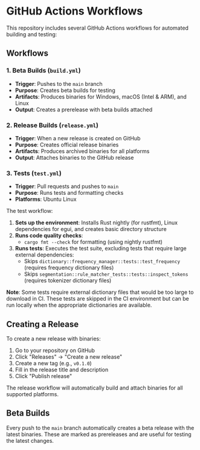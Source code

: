 # GitHub Actions Workflows

This repository includes several GitHub Actions workflows for automated building and testing:

## Workflows

### 1. Beta Builds (`build.yml`)
- **Trigger**: Pushes to the `main` branch
- **Purpose**: Creates beta builds for testing
- **Artifacts**: Produces binaries for Windows, macOS (Intel & ARM), and Linux
- **Output**: Creates a prerelease with beta builds attached

### 2. Release Builds (`release.yml`)
- **Trigger**: When a new release is created on GitHub
- **Purpose**: Creates official release binaries
- **Artifacts**: Produces archived binaries for all platforms
- **Output**: Attaches binaries to the GitHub release

### 3. Tests (`test.yml`)
- **Trigger**: Pull requests and pushes to `main`
- **Purpose**: Runs tests and formatting checks
- **Platforms**: Ubuntu Linux

The test workflow:
1. **Sets up the environment**: Installs Rust nightly (for rustfmt), Linux dependencies for egui, and creates basic directory structure
2. **Runs code quality checks**: 
   - `cargo fmt --check` for formatting (using nightly rustfmt)
3. **Runs tests**: Executes the test suite, excluding tests that require large external dependencies:
   - Skips `dictionary::frequency_manager::tests::test_frequency` (requires frequency dictionary files)
   - Skips `segmentation::rule_matcher_tests::tests::inspect_tokens` (requires tokenizer dictionary files)

**Note**: Some tests require external dictionary files that would be too large to download in CI. These tests are skipped in the CI environment but can be run locally when the appropriate dictionaries are available.

## Creating a Release

To create a new release with binaries:

1. Go to your repository on GitHub
2. Click "Releases" → "Create a new release"
3. Create a new tag (e.g., `v0.1.0`)
4. Fill in the release title and description
5. Click "Publish release"

The release workflow will automatically build and attach binaries for all supported platforms.

## Beta Builds

Every push to the `main` branch automatically creates a beta release with the latest binaries. These are marked as prereleases and are useful for testing the latest changes.
